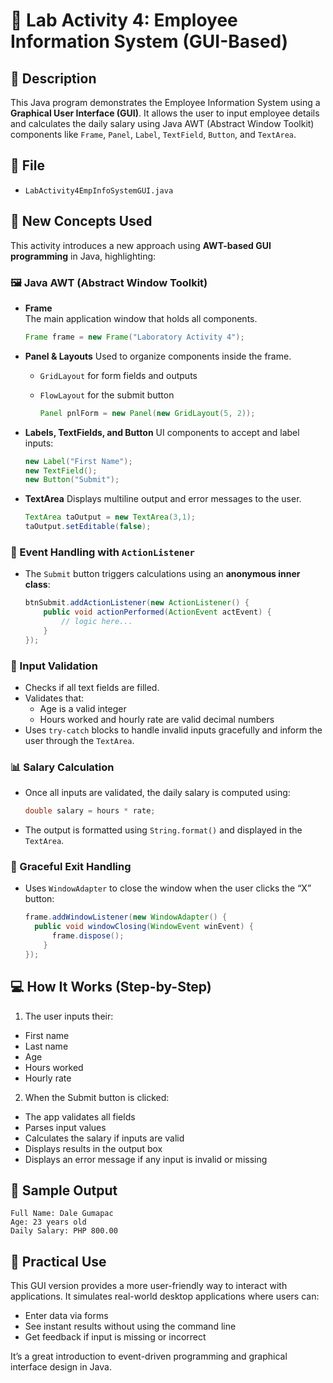 # 🧾 Lab Activity 4: Employee Information System (GUI-Based)

## 📌 Description

This Java program demonstrates the Employee Information System using a **Graphical User Interface (GUI)**. It allows the user to input employee details and calculates the daily salary using Java AWT (Abstract Window Toolkit) components like `Frame`, `Panel`, `Label`, `TextField`, `Button`, and `TextArea`.

## 📂 File
- `LabActivity4EmpInfoSystemGUI.java`

## 🧠 New Concepts Used

This activity introduces a new approach using **AWT-based GUI programming** in Java, highlighting:

### 🖼️ Java AWT (Abstract Window Toolkit)

- **Frame**  
  The main application window that holds all components.
  ```java
  Frame frame = new Frame("Laboratory Activity 4");
  ```

- **Panel & Layouts**
  Used to organize components inside the frame.
  - `GridLayout` for form fields and outputs
  - `FlowLayout` for the submit button

    ```java
    Panel pnlForm = new Panel(new GridLayout(5, 2));
    ```

- **Labels, TextFields, and Button**
  UI components to accept and label inputs:
  ```java
  new Label("First Name");
  new TextField();
  new Button("Submit");
  ```

- **TextArea**
  Displays multiline output and error messages to the user.
  ```java
  TextArea taOutput = new TextArea(3,1);
  taOutput.setEditable(false);

### 🧩 Event Handling with `ActionListener`
- The `Submit` button triggers calculations using an **anonymous inner class**:
  
  ```java
  btnSubmit.addActionListener(new ActionListener() {
      public void actionPerformed(ActionEvent actEvent) {
          // logic here...
      }
  });
  ```

### 🧪 Input Validation
- Checks if all text fields are filled.
- Validates that:
  - Age is a valid integer
  - Hours worked and hourly rate are valid decimal numbers
- Uses `try-catch` blocks to handle invalid inputs gracefully and inform the user through the `TextArea`.

### 📊 Salary Calculation
- Once all inputs are validated, the daily salary is computed using:
  ```java
  double salary = hours * rate;
  ```
- The output is formatted using `String.format()` and displayed in the `TextArea`.

### 🛑 Graceful Exit Handling
- Uses `WindowAdapter` to close the window when the user clicks the “X” button:
  ```java
  frame.addWindowListener(new WindowAdapter() {
    public void windowClosing(WindowEvent winEvent) {
        frame.dispose();
      }
  });
  ```

## 💻 How It Works (Step-by-Step)

1. The user inputs their:
  - First name
  - Last name
  - Age
  - Hours worked
  - Hourly rate

2. When the Submit button is clicked:
  - The app validates all fields
  - Parses input values
  - Calculates the salary if inputs are valid
  - Displays results in the output box
  - Displays an error message if any input is invalid or missing

## 🧪 Sample Output
```
Full Name: Dale Gumapac
Age: 23 years old
Daily Salary: PHP 800.00
```

## 🔧 Practical Use
This GUI version provides a more user-friendly way to interact with applications. It simulates real-world desktop applications where users can:
- Enter data via forms
- See instant results without using the command line
- Get feedback if input is missing or incorrect

It’s a great introduction to event-driven programming and graphical interface design in Java.
